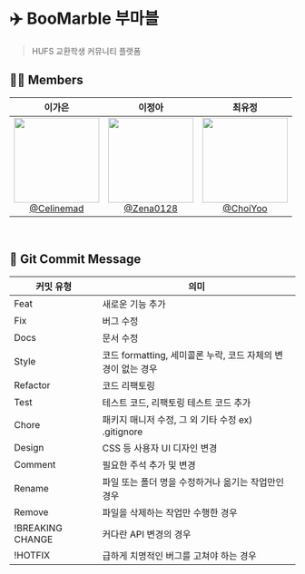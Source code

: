 # ✈️ BooMarble 부마블
> HUFS 교환학생 커뮤니티 플랫폼 <br>

## 👩‍💻 Members
<div align="center">

 |                                                            **이가은**                                                             | **이정아** |                                                           **최유정**                                                           |
|:------------------------------------------------------------------------------------------------------------------------------:|  :------: |:---------------------------------------------------------------------------------------------------------------------------:|
| [<img src="https://avatars.githubusercontent.com/Celinemad" height=150 width=150> <br/> @Celinemad](https://github.com/Celinemad) | [<img src="https://avatars.githubusercontent.com/Zena0128" height=150 width=150> <br/> @Zena0128](https://github.com/Zena0128) | [<img src="https://avatars.githubusercontent.com/ChoiYoo" height=150 width=150> <br/> @ChoiYoo](https://github.com/ChoiYoo) |

</div>

<br>

## 📌 Git Commit Message
| 커밋 유형 | 의미 |
| --- | --- |
| Feat | 새로운 기능 추가 |
| Fix | 버그 수정 |
| Docs | 문서 수정 |
| Style | 코드 formatting, 세미콜론 누락, 코드 자체의 변경이 없는 경우 |
| Refactor | 코드 리팩토링 |
| Test | 테스트 코드, 리팩토링 테스트 코드 추가 |
| Chore | 패키지 매니저 수정, 그 외 기타 수정 ex) .gitignore |
| Design | CSS 등 사용자 UI 디자인 변경 |
| Comment | 필요한 주석 추가 및 변경 |
| Rename | 파일 또는 폴더 명을 수정하거나 옮기는 작업만인 경우 |
| Remove | 파일을 삭제하는 작업만 수행한 경우 |
| !BREAKING CHANGE | 커다란 API 변경의 경우 |
| !HOTFIX | 급하게 치명적인 버그를 고쳐야 하는 경우 |